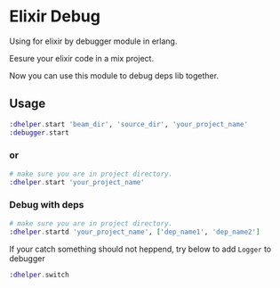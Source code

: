 # Elixir Debug
Using for elixir by debugger module in erlang.

Eesure your elixir code in a mix project.

Now you can use this module to debug deps lib together.

## Usage
```elixir
:dhelper.start 'beam_dir', 'source_dir', 'your_project_name'
:debugger.start
```
### or
```elixir
# make sure you are in project directory.
:dhelper.start 'your_project_name'
```

### Debug with deps
```elixir
# make sure you are in project directory.
:dhelper.startd 'your_project_name', ['dep_name1', 'dep_name2']
```

If your catch something should not heppend, try below to add `Logger` to debugger
```elixir
:dhelper.switch
```
